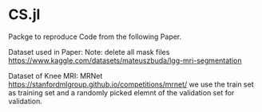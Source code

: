 # CS.jl


Packge to reproduce Code from the following Paper.


Dataset used in Paper:
Note: delete all mask files
https://www.kaggle.com/datasets/mateuszbuda/lgg-mri-segmentation



Dataset of Knee MRI: MRNet
https://stanfordmlgroup.github.io/competitions/mrnet/
we use the train set as training set and a randomly picked elemnt of the validation set for validation. 